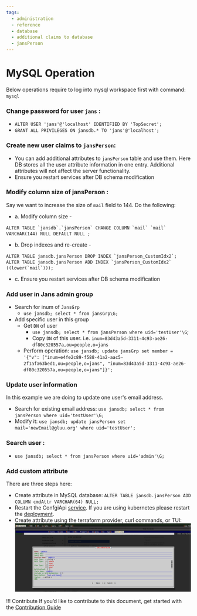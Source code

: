 ```yaml
---
tags:
  - administration
  - reference
  - database
  - additional claims to database
  - jansPerson
---
```


# MySQL Operation

Below operations require to log into mysql workspace first with command: `mysql`

### **Change password for user `jans`** :

*  `ALTER USER 'jans'@'localhost' IDENTIFIED BY 'TopSecret';`
*  `GRANT ALL PRIVILEGES ON jansdb.* TO 'jans'@'localhost';`

### Create new user claims to `jansPerson`: 
* You can add additional attributes to `jansPerson` table and use them. Here DB stores all the user attribute information in one entry. Additional attributes will not affect the server functionality.
* Ensure you restart services after DB schema modification

### **Modify column size of jansPerson** :
Say we want to increase the size of `mail` field to 144. Do the following:<br>
* a. Modify column size - 
 ```
 ALTER TABLE `jansdb`.`jansPerson` CHANGE COLUMN `mail` `mail` VARCHAR(144) NULL DEFAULT NULL ;
 ```
* b. Drop indexes and re-create - 
 ```
 ALTER TABLE jansdb.jansPerson DROP INDEX `jansPerson_CustomIdx2`;
 ALTER TABLE jansdb.jansPerson ADD INDEX `jansPerson_CustomIdx2` ((lower(`mail`)));
 ```
* c. Ensure you restart services after DB schema modification


### Add user in Jans admin group

* Search for inum of `JansGrp`
  * `use jansdb; select * from jansGrp\G;` 
* Add specific user in this group
  * Get `DN` of user
    * `use jansdb; select * from jansPerson where uid='testUser'\G`;
    * Copy `DN` of this user. i.e. `inum=83d43a5d-3311-4c93-ae26-df80c320557a,ou=people,o=jans` 
  * Perform operation: `use jansdb; update jansGrp set member = '{"v": ["inum=e4fe2c89-f588-41a2-aac5-2f1afa63bed1,ou=people,o=jans", "inum=83d43a5d-3311-4c93-ae26-df80c320557a,ou=people,o=jans"]}';` 

### Update user information 

In this example we are doing to update one user's email address. 

* Search for existing email address: `use jansdb; select * from jansPerson where uid='testUser'\G;`
* Modify it: `use jansdb; update jansPerson set mail='newEmail@gluu.org' where uid='testUser';`
### **Search user** : 

* `use jansdb; select * from jansPerson where uid='admin'\G;`

### Add custom attribute

There are three steps here: 

* Create attribute in MySQL database: `ALTER TABLE jansdb.jansPerson ADD COLUMN cmdAttr VARCHAR(64) NULL;`
* Restart the ConfgiApi [service](../../../janssen-server/vm-ops/restarting-services.md#restart). If you are using kubernetes please restart the [deployment](https://kubernetes.io/docs/reference/kubectl/generated/kubectl_rollout/kubectl_rollout_restart/).
* Create attribute using the terraform provider, curl commands, or  TUI: ![tui_custom_attribute](../../../assets/TUI_CustomAttribute.png)




!!! Contribute
If you’d like to contribute to this document, get started with the [Contribution Guide](https://docs.jans.io/head/CONTRIBUTING/#contributing-to-the-documentation)
